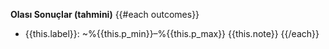 **Olası Sonuçlar (tahmini)**
{{#each outcomes}}
- {{this.label}}: ~%{{this.p_min}}–%{{this.p_max}} {{this.note}}
{{/each}}
